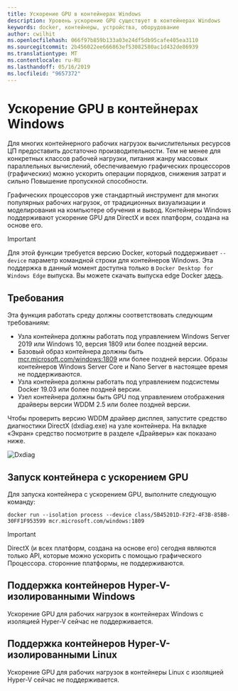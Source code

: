 ```yaml
---
title: Ускорение GPU в контейнерах Windows
description: Уровень ускорение GPU существует в контейнерах Windows
keywords: docker, контейнеры, устройства, оборудование
author: cwilhit
ms.openlocfilehash: 066f97b859b133a03e24df5db95cafe405ea3110
ms.sourcegitcommit: 2b456022ee666863ef53082580ac1d432de86939
ms.translationtype: MT
ms.contentlocale: ru-RU
ms.lasthandoff: 05/16/2019
ms.locfileid: "9657372"
---
```

# <a name="gpu-acceleration-in-windows-containers"></a>Ускорение GPU в контейнерах Windows

Для многих контейнерного рабочих нагрузок вычислительных ресурсов ЦП предоставить достаточно производительности. Тем не менее для конкретных классов рабочей нагрузки, питания жанру массовых параллельных вычислений, обеспечиваемую графических процессоров (графических) можно ускорить операции порядков, снижения затрат и сильно Повышение пропускной способности.

Графических процессоров уже стандартный инструмент для многих популярных рабочих нагрузок, от традиционных визуализации и моделирования на компьютере обучения и вывод. Контейнеры Windows поддерживают ускорение GPU для DirectX и всех платформ, создана на основе его.

> [!IMPORTANT]
> Для этой функции требуется версию Docker, который поддерживает `--device` параметр командной строки для контейнеров Windows. Эта поддержка в данный момент доступна только в `Docker Desktop for Windows Edge` выпуска. Вы можете скачать выпуска edge Docker [здесь](https://docs.docker.com/docker-for-windows/edge-release-notes/).

## <a name="requirements"></a>Требования

Эта функция работать среду должны соответствовать следующим требованиям:

- Узла контейнера должны работать под управлением Windows Server 2019 или Windows 10, версия 1809 или более поздней версии.
- Базовый образ контейнера должны быть [mcr.microsoft.com/windows:1809](https://hub.docker.com/_/microsoft-windowsfamily-windows) или более поздней версии. Образы контейнеров Windows Server Core и Nano Server в настоящее время не поддерживаются.
- Узла контейнера должны работать под управлением подсистемы Docker 19.03 или более поздней версии.
- Узел контейнера должны быть GPU под управлением отображения драйверы версии WDDM 2.5 или более поздней версии.

Чтобы проверить версию WDDM драйвер дисплея, запустите средство диагностики DirectX (dxdiag.exe) на узле контейнера. На вкладке «Экран» средство посмотрите в разделе «Драйверы» как показано ниже.

![Dxdiag](media/dxdiag.png)

## <a name="run-a-container-with-gpu-acceleration"></a>Запуск контейнера с ускорением GPU

Для запуска контейнера с ускорением GPU, выполните следующую команду:

```shell
docker run --isolation process --device class/5B45201D-F2F2-4F3B-85BB-30FF1F953599 mcr.microsoft.com/windows:1809
```

> [!IMPORTANT]
> DirectX (и всех платформ, создана на основе его) сегодня являются только API, которые можно ускорить с помощью графического Процессора. сторонние платформы, не поддерживаются.

## <a name="hyper-v-isolated-windows-container-support"></a>Поддержка контейнеров Hyper-V-изолированными Windows

Ускорение GPU для рабочих нагрузок в контейнерах Windows с изоляцией Hyper-V сейчас не поддерживается.

## <a name="hyper-v-isolated-linux-container-support"></a>Поддержка контейнеров Hyper-V-изолированными Linux

Ускорение GPU для рабочих нагрузок в контейнеры Linux с изоляцией Hyper-V сейчас не поддерживается.
